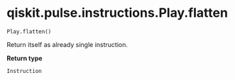 # qiskit.pulse.instructions.Play.flatten

`Play.flatten()`

Return itself as already single instruction.

**Return type**

`Instruction`
